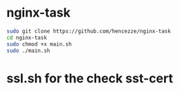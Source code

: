 # nginx-task

```sh
sudo git clone https://github.com/hencezze/nginx-task
cd nginx-task
sudo chmod +x main.sh
sudo ./main.sh
```
# ssl.sh for the check sst-cert
